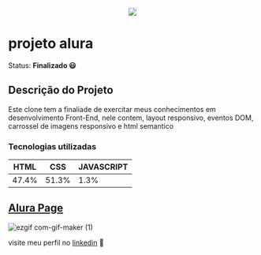 
  <p align="center">
  <img src="https://raw.githubusercontent.com/rebecasguerri/projeto-alura/8c3f9ed29a6b8688d7414305f126c24f0415c45b/imagens/logo/alura-logo.1647533643.svg">
</p>


# projeto alura
 Status: **Finalizado 😃**
 
  ## Descrição do Projeto
   <p>Este clone tem a finaliade de exercitar meus conhecimentos em desenvolvimento Front-End, nele contem, layout responsivo, eventos DOM, carrossel de imagens responsivo e html semantico</p>
 
 
 ### Tecnologias utilizadas
  HTML| CSS | JAVASCRIPT
  ---|---|---|
  47.4%|51.3%|1.3%
  
   ## [Alura Page](https://rebecasguerri.github.io/projeto-alura/)
   
  ![ezgif com-gif-maker (1)](https://raw.githubusercontent.com/rebecasguerri/projeto-alura/main/ezgif.com-gif-maker%20(2).gif)
  
  visite meu perfil no [linkedin](https://www.linkedin.com/in/rebeca-freitas-16b16a232/) 💟
